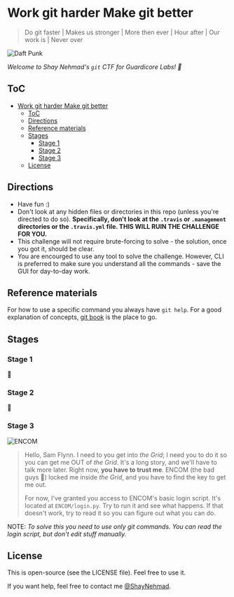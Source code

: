 # Work git harder Make git better

> Do git faster | Makes us stronger | More then ever | Hour after | Our work is | Never over

![Daft Punk](https://media.giphy.com/media/mvRt9fiKKz7Ve/giphy.gif)

_Welcome to Shay Nehmad's `git` CTF for Guardicore Labs! 🚩_

## ToC

- [Work git harder Make git better](#work-git-harder-make-git-better)
  - [ToC](#toc)
  - [Directions](#directions)
  - [Reference materials](#reference-materials)
  - [Stages](#stages)
    - [Stage 1](#stage-1)
    - [Stage 2](#stage-2)
    - [Stage 3](#stage-3)
  - [License](#license)

## Directions

- Have fun :)
- Don't look at any hidden files or directories in this repo (unless you're directed to do so). **Specifically, don't look at the `.travis` or `.management` directories or the `.travis.yml` file. THIS WILL RUIN THE CHALLENGE FOR YOU.**
- This challenge will not require brute-forcing to solve - the solution, once you got it, should be clear.
- You are encourged to use any tool to solve the challenge. However, CLI is preferred to make sure you understand all the commands - save the GUI for day-to-day work.

## Reference materials
  
For how to use a specific command you always have `git help`. For a good explanation of concepts, [git book](https://git-scm.com/book/en/v2) is the place to go.

## Stages

### Stage 1

🚩

### Stage 2

🚩

### Stage 3

![ENCOM](https://vignette.wikia.nocookie.net/tron/images/0/02/Encom_front.jpg/revision/latest?cb=20100129215524)

> Hello, Sam Flynn. I need to you get into _the Grid_; I need you to do it so you can get me OUT of _the Grid_. It's a long story, and we'll have to talk more later. Right now, **you have to trust me**. ENCOM (the bad guys 👿) locked me inside _the Grid_, and you have to find the key to get me out.
>
> For now, I've granted you access to ENCOM's basic login script. It's located at `ENCOM/login.py`. Try to run it and see what happens. If that doesn't work, try to read it so you can figure out what you can do.

NOTE: _To solve this you need to use only git commands. You can read the login script, but don't edit stuff manually._

## License

This is open-source (see the LICENSE file). Feel free to use it.

If you want help, feel free to contact me [@ShayNehmad](https://twitter.com/ShayNehmad).
